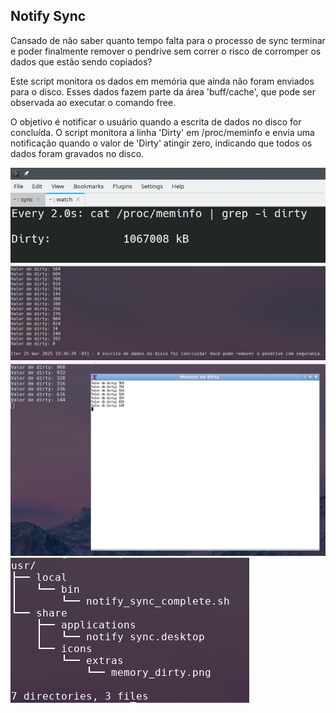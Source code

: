 ## Notify Sync

Cansado de não saber quanto tempo falta para o processo de sync terminar 
e poder finalmente remover o pendrive sem correr o risco de corromper os 
dados que estão sendo copiados?

Este script monitora os dados em memória que ainda não foram enviados para 
o disco. Esses dados fazem parte da área 'buff/cache', que pode ser observada 
ao executar o comando free.

O objetivo é notificar o usuário quando a escrita de dados no disco for 
concluída. O script monitora a linha 'Dirty' em /proc/meminfo e envia uma 
notificação quando o valor de 'Dirty' atingir zero, indicando que todos os 
dados foram gravados no disco.

![](https://github.com/tuxslack/notify_sync/blob/master/3.jpeg)
![](https://github.com/tuxslack/notify_sync/blob/master/0.png)
![](https://github.com/tuxslack/notify_sync/blob/master/1.png)
![](https://github.com/tuxslack/notify_sync/blob/master/4.png)
